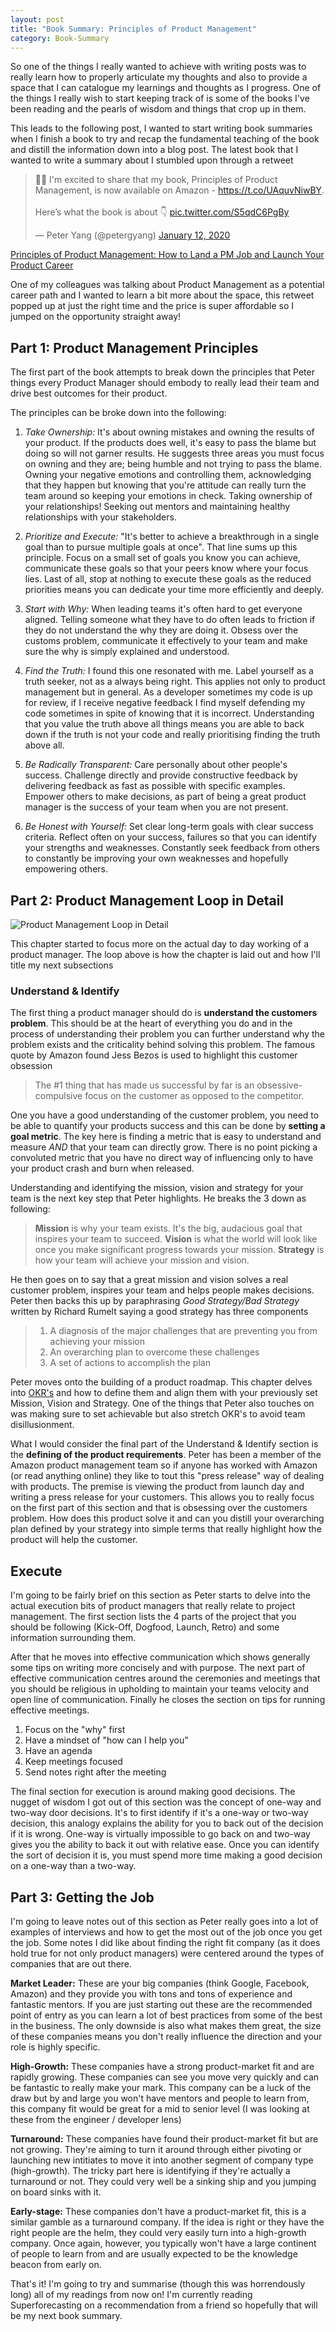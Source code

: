 ```yaml
---
layout: post
title: "Book Summary: Principles of Product Management"
category: Book-Summary
---
```


So one of the things I really wanted to achieve with writing posts was to really learn how to properly articulate my thoughts and also to provide a space that I can catalogue my learnings and thoughts as I progress. One of the things I really wish to start keeping track of is some of the books I've been reading and the pearls of wisdom and things that crop up in them.

This leads to the following post, I wanted to start writing book summaries when I finish a book to try and recap the fundamental teaching of the book and distill the information down into a blog post. The latest book that I wanted to write a summary about I stumbled upon through a retweet

<blockquote class="twitter-tweet"><p lang="en" dir="ltr">📖🎉 I&#39;m excited to share that my book, Principles of Product Management, is now available on Amazon - <a href="https://t.co/UAquvNiwBY">https://t.co/UAquvNiwBY</a>. <br><br>Here’s what the book is about 👇 <a href="https://t.co/S5qdC6PgBy">pic.twitter.com/S5qdC6PgBy</a></p>&mdash; Peter Yang (@petergyang) <a href="https://twitter.com/petergyang/status/1216418134527115264?ref_src=twsrc%5Etfw">January 12, 2020</a></blockquote> <script async src="https://platform.twitter.com/widgets.js" charset="utf-8"></script>

[Principles of Product Management: How to Land a PM Job and Launch Your Product Career](https://www.amazon.com/gp/product/B083D667N2)

One of my colleagues was talking about Product Management as a potential career path and I wanted to learn a bit more about the space, this retweet popped up at just the right time and the price is super affordable so I jumped on the opportunity straight away!

## Part 1: Product Management Principles

The first part of the book attempts to break down the principles that Peter things every Product Manager should embody to really lead their team and drive best outcomes for their product.

The principles can be broke down into the following:
1. _Take Ownership:_ It's about owning mistakes and owning the results of your product. If the products does well, it's easy to pass the blame but doing so will not garner results. He suggests three areas you must focus on owning and they are; being humble and not trying to pass the blame. Owning your negative emotions and controlling them, acknowledging that they happen but knowing that you're attitude can really turn the team around so keeping your emotions in check. Taking ownership of your relationships! Seeking out mentors and maintaining healthy relationships with your stakeholders.

2. _Prioritize and Execute:_ "It's better to achieve a breakthrough in a single goal than to pursue multiple goals at once". That line sums up this principle. Focus on a small set of goals you know you can achieve, communicate these goals so that your peers know where your focus lies. Last of all, stop at nothing to execute these goals as the reduced priorities means you can dedicate your time more efficiently and deeply.

3. _Start with Why:_ When leading teams it's often hard to get everyone aligned. Telling someone what they have to do often leads to friction if they do not understand the why they are doing it. Obsess over the customs problem, communicate it effectively to your team and make sure the why is simply explained and understood.

4. _Find the Truth:_ I found this one resonated with me. Label yourself as a truth seeker, not as a always being right. This applies not only to product management but in general. As a developer sometimes my code is up for review, if I receive negative feedback I find myself defending my code sometimes in spite of knowing that it is incorrect. Understanding that you value the truth above all things means you are able to back down if the truth is not your code and really prioritising finding the truth above all.

5. _Be Radically Transparent:_ Care personally about other people's success. Challenge directly and provide constructive feedback by delivering feedback as fast as possible with specific examples. Empower others to make decisions, as part of being a great product manager is the success of your team when you are not present.

6. _Be Honest with Yourself:_ Set clear long-term goals with clear success criteria. Reflect often on your success, failures so that you can identify your strengths and weaknesses. Constantly seek feedback from others to constantly be improving your own weaknesses and hopefully empowering others.

## Part 2: Product Management Loop in Detail

![Product Management Loop in Detail](/public/product-management-loop.png)

This chapter started to focus more on the actual day to day working of a product manager. The loop above is how the chapter is laid out and how I'll title my next subsections

### Understand & Identify

The first thing a product manager should do is __understand the customers problem__. This should be at the heart of everything you do and in the process of understanding their problem you can further understand why the problem exists and the criticality behind solving this problem. The famous quote by Amazon found Jess Bezos is used to highlight this customer obsession

> The #1 thing that has made us successful by far is an obsessive-compulsive focus on the customer as opposed to the competitor.

One you have a good understanding of the customer problem, you need to be able to quantify your products success and this can be done by __setting a goal metric__. The key here is finding a metric that is easy to understand and measure _AND_ that your team can directly grow. There is no point picking a convoluted metric that you have no direct way of influencing only to have your product crash and burn when released.

Understanding and identifying the mission, vision and strategy for your team is the next key step that Peter highlights. He breaks the 3 down as following:

> __Mission__ is why your team exists. It's the big, audacious goal that inspires your team to succeed.
> __Vision__ is what the world will look like once you make significant progress towards your mission.
> __Strategy__ is how your team will achieve your mission and vision.

He then goes on to say that a great mission and vision solves a real customer problem, inspires your team and helps people makes decisions. Peter then backs this up by paraphrasing _Good Strategy/Bad Strategy_ written by Richard Rumelt saying a good strategy has three components

> 1. A diagnosis of the major challenges that are preventing you from achieving your mission
> 2. An overarching plan to overcome these challenges
> 3. A set of actions to accomplish the plan

Peter moves onto the building of a product roadmap. This chapter delves into [OKR's](https://rework.withgoogle.com/guides/set-goals-with-okrs/steps/introduction/) and how to define them and align them with your previously set Mission, Vision and Strategy. One of the things that Peter also touches on was making sure to set achievable but also stretch OKR's to avoid team disillusionment.

What I would consider the final part of the Understand & Identify section is the __defining of the product requirements__. Peter has been a member of the Amazon product management team so if anyone has worked with Amazon (or read anything online) they like to tout this "press release" way of dealing with products. The premise is viewing the product from launch day and writing a press release for your customers. This allows you to really focus on the first part of this section and that is obsessing over the customers problem. How does this product solve it and can you distill your overarching plan defined by your strategy into simple terms that really highlight how the product will help the customer.

## Execute

I'm going to be fairly brief on this section as Peter starts to delve into the actual execution bits of product managers that really relate to project management. The first section lists the 4 parts of the project that you should be following (Kick-Off, Dogfood, Launch, Retro) and some information surrounding them. 

After that he moves into effective communication which shows generally some tips on writing more concisely and with purpose. The next part of effective communication centres around the ceremonies and meetings that you should be religious in upholding to maintain your teams velocity and open line of communication. Finally he closes the section on tips for running effective meetings.

1. Focus on the "why" first
2. Have a mindset of "how can I help you"
3. Have an agenda
4. Keep meetings focused
5. Send notes right after the meeting

The final section for execution is around making good decisions. The nugget of wisdom I got out of this section was the concept of one-way and two-way door decisions. It's to first identify if it's a one-way or two-way decision, this analogy explains the ability for you to back out of the decision if it is wrong. One-way is virtually impossible to go back on and two-way gives you the ability to back it out with relative ease. Once you can identify the sort of decision it is, you must spend more time making a good decision on a one-way than a two-way. 

## Part 3: Getting the Job

I'm going to leave notes out of this section as Peter really goes into a lot of examples of interviews and how to get the most out of the job once you get the job. Some notes I did like about finding the right fit company (as it does hold true for not only product managers) were centered around the types of companies that are out there.

__Market Leader:__ These are your big companies (think Google, Facebook, Amazon) and they provide you with tons and tons of experience and fantastic mentors. If you are just starting out these are the recommended point of entry as you can learn a lot of best practices from some of the best in the business. The only downside is also what makes them great, the size of these companies means you don't really influence the direction and your role is highly specific. 

__High-Growth:__ These companies have a strong product-market fit and are rapidly growing. These companies can see you move very quickly and can be fantastic to really make your mark. This company can be a luck of the draw but by and large you won't have mentors and people to learn from, this company fit would be great for a mid to senior level (I was looking at these from the engineer / developer lens)

__Turnaround:__ These companies have found their product-market fit but are not growing. They're aiming to turn it around through either pivoting or launching new intitiates to move it into another segment of company type (high-growth). The tricky part here is identifying if they're actually a turnaround or not. They could very well be a sinking ship and you jumping on board sinks with it.

__Early-stage:__ These companies don't have a product-market fit, this is a similar gamble as a turnaround company. If the idea is right or they have the right people are the helm, they could very easily turn into a high-growth company. Once again, however, you typically won't have a large continent of people to learn from and are usually expected to be the knowledge beacon from early on.

That's it! I'm going to try and summarise (though this was horrendously long) all of my readings from now on! I'm currently reading Superforecasting on a recommendation from a friend so hopefully that will be my next book summary.
